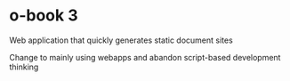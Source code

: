 # o-book 3

Web application that quickly generates static document sites

Change to mainly using webapps and abandon script-based development thinking